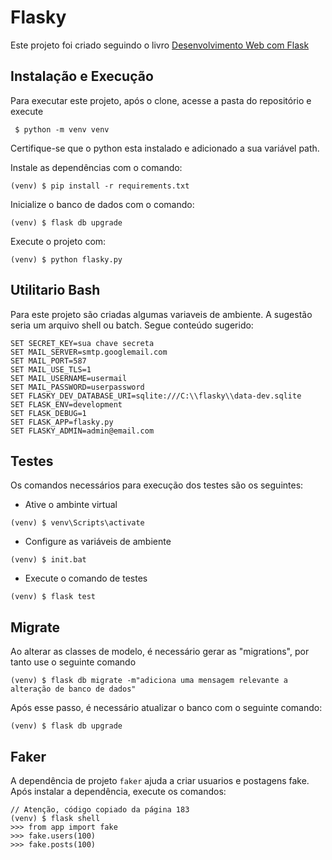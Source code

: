 # Flasky
Este projeto foi criado seguindo o livro [Desenvolvimento Web com Flask](https://novatec.com.br/livros/desenvolvimento-web-com-flask/)

## Instalação e Execução
Para executar este projeto, após o clone, acesse a pasta do repositório e execute
```
 $ python -m venv venv
```
Certifique-se que o python esta instalado e adicionado a sua variável path.

Instale as dependências com o comando:
```
(venv) $ pip install -r requirements.txt
```

Inicialize o banco de dados com o comando:
```
(venv) $ flask db upgrade
```

Execute o projeto com:
```
(venv) $ python flasky.py
```

## Utilitario Bash
Para este projeto são criadas algumas variaveis de ambiente. A sugestão seria um arquivo shell ou batch.
Segue conteúdo sugerido:

```
SET SECRET_KEY=sua chave secreta
SET MAIL_SERVER=smtp.googlemail.com
SET MAIL_PORT=587
SET MAIL_USE_TLS=1
SET MAIL_USERNAME=usermail
SET MAIL_PASSWORD=userpassword
SET FLASKY_DEV_DATABASE_URI=sqlite:///C:\\flasky\\data-dev.sqlite
SET FLASK_ENV=development
SET FLASK_DEBUG=1
SET FLASK_APP=flasky.py
SET FLASKY_ADMIN=admin@email.com
```

## Testes

Os comandos necessários para execução dos testes são os seguintes:

- Ative o ambinte virtual
```
(venv) $ venv\Scripts\activate
```

- Configure as variáveis de ambiente
```
(venv) $ init.bat
```

- Execute o comando de testes
```
(venv) $ flask test
```

## Migrate

Ao alterar as classes de modelo, é necessário gerar as "migrations", por tanto use o seguinte comando

```
(venv) $ flask db migrate -m"adiciona uma mensagem relevante a alteração de banco de dados"
```

Após esse passo, é necessário atualizar o banco com o seguinte comando:
```
(venv) $ flask db upgrade
```

## Faker

A dependência de projeto ``faker`` ajuda a criar usuarios e postagens fake. 
Após instalar a dependência, execute os comandos:

```
// Atenção, código copiado da página 183
(venv) $ flask shell
>>> from app import fake
>>> fake.users(100)
>>> fake.posts(100)
```
